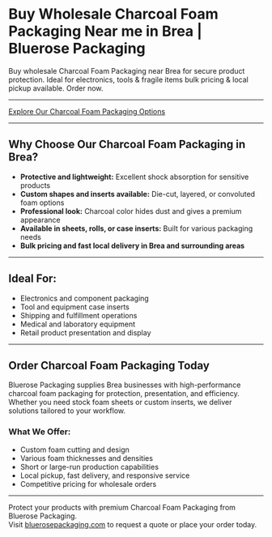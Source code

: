 # Buy Wholesale Charcoal Foam Packaging Near me in Brea | Bluerose Packaging

Buy wholesale Charcoal Foam Packaging near Brea for secure product protection. Ideal for electronics, tools &amp; fragile items bulk pricing &amp; local pickup available. Order now.

---

[Explore Our Charcoal Foam Packaging Options](https://www.bluerosepackaging.com/product/charcoal-foam-packaging/)

---

## Why Choose Our Charcoal Foam Packaging in Brea?

- **Protective and lightweight:** Excellent shock absorption for sensitive products  
- **Custom shapes and inserts available:** Die-cut, layered, or convoluted foam options  
- **Professional look:** Charcoal color hides dust and gives a premium appearance  
- **Available in sheets, rolls, or case inserts:** Built for various packaging needs  
- **Bulk pricing and fast local delivery in Brea and surrounding areas**

---

## Ideal For:

- Electronics and component packaging  
- Tool and equipment case inserts  
- Shipping and fulfillment operations  
- Medical and laboratory equipment  
- Retail product presentation and display

---

## Order Charcoal Foam Packaging Today

Bluerose Packaging supplies Brea businesses with high-performance charcoal foam packaging for protection, presentation, and efficiency. Whether you need stock foam sheets or custom inserts, we deliver solutions tailored to your workflow.

### What We Offer:

- Custom foam cutting and design  
- Various foam thicknesses and densities  
- Short or large-run production capabilities  
- Local pickup, fast delivery, and responsive service  
- Competitive pricing for wholesale orders  

---

Protect your products with premium Charcoal Foam Packaging from Bluerose Packaging.  
Visit [bluerosepackaging.com](https://www.bluerosepackaging.com) to request a quote or place your order today.

